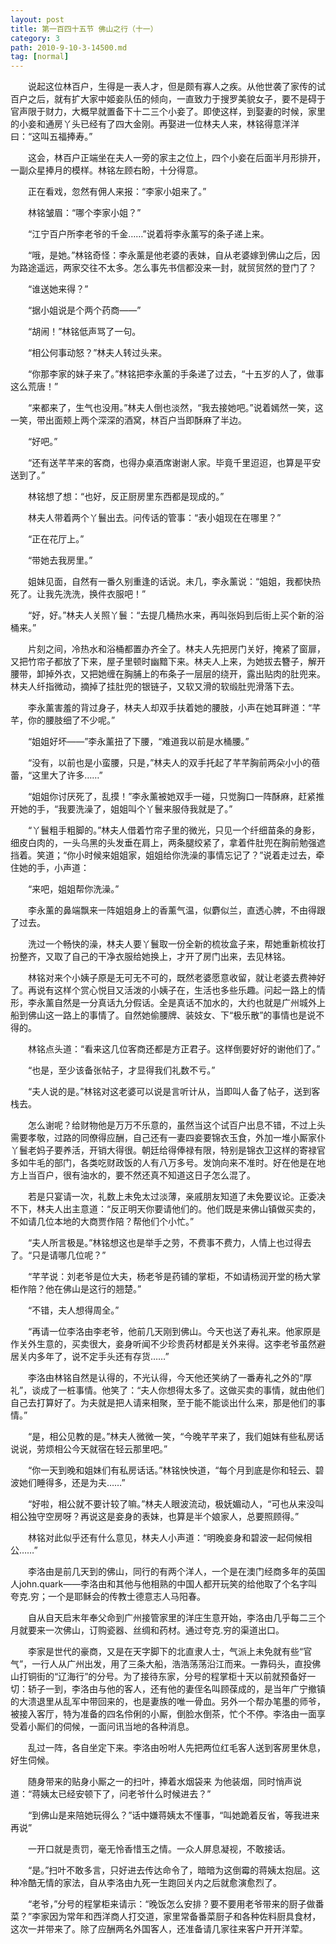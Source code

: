 ```yaml
---
layout: post
title: 第一百四十五节 佛山之行（十一）
category: 3
path: 2010-9-10-3-14500.md
tag: [normal]
---
```


　　说起这位林百户，生得是一表人才，但是颇有寡人之疾。从他世袭了家传的试百户之后，就有扩大家中姬妾队伍的倾向，一直致力于搜罗美貌女子，要不是碍于官声限于财力，大概早就置备下十二三个小妾了。即使这样，到娶妻的时候，家里的小妾和通房丫头已经有了四大金刚。再娶进一位林夫人来，林铭得意洋洋曰：“这叫五福捧寿。”

　　这会，林百户正端坐在夫人一旁的家主之位上，四个小妾在后面半月形排开，一副众星捧月的模样。林铭左顾右盼，十分得意。

　　正在看戏，忽然有佣人来报：“李家小姐来了。”

　　林铭皱眉：“哪个李家小姐？”

　　“江宁百户所李老爷的千金……”说着将李永薰写的条子递上来。

　　“哦，是她。”林铭奇怪：李永薰是他老婆的表妹，自从老婆嫁到佛山之后，因为路途遥远，两家交往不太多。怎么事先书信都没来一封，就贸贸然的登门了？

　　“谁送她来得？”

　　“据小姐说是个两个药商——”

　　“胡闹！”林铭低声骂了一句。

　　“相公何事动怒？”林夫人转过头来。

　　“你那李家的妹子来了。”林铭把李永薰的手条递了过去，“十五岁的人了，做事这么荒唐！”

　　“来都来了，生气也没用。”林夫人倒也淡然，“我去接她吧。”说着嫣然一笑，这一笑，带出面颊上两个深深的酒窝，林百户当即酥麻了半边。

　　“好吧。”

　　“还有送芊芊来的客商，也得办桌酒席谢谢人家。毕竟千里迢迢，也算是平安送到了。”

　　林铭想了想：“也好，反正厨房里东西都是现成的。”

　　林夫人带着两个丫鬟出去。问传话的管事：“表小姐现在在哪里？”

　　“正在花厅上。”

　　“带她去我房里。”

　　姐妹见面，自然有一番久别重逢的话说。未几，李永薰说：“姐姐，我都快热死了。让我先洗洗，换件衣服吧！”

　　“好，好。”林夫人关照丫鬟：“去提几桶热水来，再叫张妈到后街上买个新的浴桶来。”

　　片刻之间，冷热水和浴桶都置办齐全了。林夫人先把房门关好，掩紧了窗扉，又把竹帘子都放了下来，屋子里顿时幽黯下来。林夫人上来，为她拔去簪子，解开腰带，卸掉外衣，又把她缠在胸脯上的布条子一层层的绕开，露出贴肉的肚兜来。林夫人纤指微动，摘掉了挂肚兜的银链子，又软又滑的软缎肚兜滑落下去。

　　李永薰害羞的背过身子，林夫人却双手扶着她的腰肢，小声在她耳畔道：“芊芊，你的腰肢细了不少呢。”

　　“姐姐好坏——”李永薰扭了下腰，“难道我以前是水桶腰。”

　　“没有，以前也是小蛮腰，只是，”林夫人的双手托起了芊芊胸前两朵小小的蓓蕾，“这里大了许多……”

　　“姐姐你讨厌死了，乱摸！”李永薰被她双手一碰，只觉胸口一阵酥麻，赶紧推开她的手，“我要洗澡了，姐姐叫个丫鬟来服侍我就是了。”

　　“丫鬟粗手粗脚的。”林夫人借着竹帘子里的微光，只见一个纤细苗条的身影，细皮白肉的，一头乌黑的头发垂在肩上，两条腿绞紧了，拿着件肚兜在胸前勉强遮挡着。笑道；“你小时候来姐姐家，姐姐给你洗澡的事情忘记了？”说着走过去，牵住她的手，小声道：

　　“来吧，姐姐帮你洗澡。”

　　李永薰的鼻端飘来一阵姐姐身上的香薰气温，似麝似兰，直透心脾，不由得跟了过去。

　　洗过一个畅快的澡，林夫人要丫鬟取一份全新的梳妆盒子来，帮她重新梳妆打扮整齐，又取了自己的干净衣服给她换上，才开了房门出来，去见林铭。

　　林铭对来个小姨子原是无可无不可的，既然老婆愿意收留，就让老婆去费神好了。再说有这样个赏心悦目又活泼的小姨子在，生活也多些乐趣。问起一路上的情形，李永薰自然是一分真话九分假话。全是真话不加水的，大约也就是广州城外上船到佛山这一路上的事情了。自然她偷腰牌、装妓女、下“极乐散”的事情也是说不得的。

　　林铭点头道：“看来这几位客商还都是方正君子。这样倒要好好的谢他们了。”

　　“也是，至少该备张帖子，才显得我们礼数不亏。”

　　“夫人说的是。”林铭对这老婆可以说是言听计从，当即叫人备了帖子，送到客栈去。

　　怎么谢呢？给财物他是万万不乐意的，虽然当这个试百户出息不错，不过上头需要孝敬，过路的同僚得应酬，自己还有一妻四妾要锦衣玉食，外加一堆小厮家仆丫鬟老妈子要养活，开销大得很。朝廷给得俸禄有限，特别是锦衣卫这样的寄禄官多如牛毛的部门，各类吃财政饭的人有八万多号。发饷向来不准时。好在他是在地方上当百户，很有油水的，要不然还真不知道这日子怎么混了。

　　若是只宴请一次，礼数上未免太过淡薄，亲戚朋友知道了未免要议论。正委决不下，林夫人出主意道：“反正明天你要请他们的。他们既是来佛山镇做买卖的，不如请几位本地的大商贾作陪？帮他们个小忙。”

　　“夫人所言极是。”林铭想这也是举手之劳，不费事不费力，人情上也过得去了。“只是请哪几位呢？”

　　“芊芊说：刘老爷是位大夫，杨老爷是药铺的掌柜，不如请杨润开堂的杨大掌柜作陪？他在佛山是这行的翘楚。”

　　“不错，夫人想得周全。”

　　“再请一位李洛由李老爷，他前几天刚到佛山。今天也送了寿礼来。他家原是作关外生意的，买卖很大，妾身听闻不少珍贵药材都是关外来得。这李老爷虽然避居关内多年了，说不定手头还有存货……”

　　李洛由林铭自然是认得的，不光认得，今天他还笑纳了一番寿礼之外的“厚礼”，谈成了一桩事情。他笑了：“夫人你想得太多了。这做买卖的事情，就由他们自己去打算好了。为夫就是把人请来相聚，至于能不能谈出什么来，那是他们的事情。”

　　“是，相公见教的是。”林夫人微微一笑，“今晚芊芊来了，我们姐妹有些私房话说说，劳烦相公今天就宿在轻云那里吧。”

　　“你一天到晚和姐妹们有私房话话。”林铭怏怏道，“每个月到底是你和轻云、碧波她们睡得多，还是为夫……”

　　“好啦，相公就不要计较了嘛。”林夫人眼波流动，极妩媚动人，“可也从来没叫相公独守空房呀？再说这是妾身的表妹，也算是半个娘家人，总要照顾得。”

　　林铭对此似乎还有什么意见，林夫人小声道：“明晚妾身和碧波一起伺候相公……”

　　李洛由是前几天到的佛山，同行的有两个洋人，一个是在澳门经商多年的英国人john.quark——李洛由和其他与他相熟的中国人都开玩笑的给他取了个名字叫夸克.穷；一个是耶稣会的传教士德意志人马阳春。

　　自从自天启末年奉父命到广州接管家里的洋庄生意开始，李洛由几乎每二三个月就要来一次佛山，订购瓷器、丝绸和药材。通过夸克.穷的渠道出口。

　　李家是世代的豪商，又是在天字脚下的北直隶人士，气派上未免就有些“官气”，一行人从广州出发，用了三条大船，浩浩荡荡沿江而来。一靠码头，直投佛山打铜街的“辽海行”的分号。为了接待东家，分号的程掌柜十天以前就预备好一切：轿子一到，李洛由与他的客人，还有他的妻侄名叫顾葆成的，是当年广宁撤镇的大溃退里从乱军中带回来的，也是妻族的唯一骨血。另外一个帮办笔墨的师爷，被接入客厅，特为准备的四名伶俐的小厮，倒脸水倒茶，忙个不停。李洛由一面享受着小厮们的伺候，一面问讯当地的各种消息。

　　乱过一阵，各自坐定下来。李洛由吩咐人先把两位红毛客人送到客房里休息，好生伺候。

　　随身带来的贴身小厮之一的扫叶，捧着水烟袋来 为他装烟，同时悄声说道：“蒋姨太已经安顿下了，问老爷什么时候进去？”

　　“到佛山是来陪她玩得么？”话中嫌蒋姨太不懂事，“叫她跪着反省，等我进来再说”

　　一开口就是责罚，毫无怜香惜玉之情。一众人屏息凝视，不敢接话。

　　“是。”扫叶不敢多言，只好进去传达命令了，暗暗为这倒霉的蒋姨太抱屈。这种冷酷无情的家法，自从李洛由九死一生跑回关内之后就愈演愈烈了。

　　“老爷，”分号的程掌柜来请示：“晚饭怎么安排？要不要用老爷带来的厨子做番菜？”李家因为常年和西洋商人打交道，家里常备番菜厨子和各种佐料厨具食材，这次一并带来了。除了应酬两名外国客人，还准备请几家往来客户开开洋荤。
